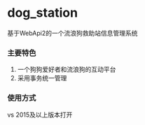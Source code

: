 # dog_station
基于WebApi2的一个流浪狗救助站信息管理系统

### 主要特色

1. 一个狗狗爱好者和流浪狗的互动平台
2. 采用事务统一管理

### 使用方式

vs 2015及以上版本打开